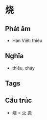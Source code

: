 # 烧

## Phát âm
* Hán Việt: thiêu

## Nghĩa
* thiêu, cháy

## Tags


## Cấu trúc
* 烧 = [火](火.md) [尧](尧.md)

<script>window.HANZI_FIELD='烧';</script>